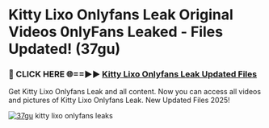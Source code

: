 # Kitty Lixo Onlyfans Leak Original Videos 0nlyFans Leaked - Files Updated! (37gu)

<h3>🔴 CLICK HERE 🌐==►► <a href="https://tinyurl.com/x26r9saj" rel="nofollow">Kitty Lixo Onlyfans Leak Updated Files</a></h3>

Get Kitty Lixo Onlyfans Leak and all content. Now you can access all videos and pictures of Kitty Lixo Onlyfans Leak. New Updated Files 2025!

[![37gu](https://i.imgur.com/LkgZPqh.gif)](https://tinyurl.com/x26r9saj)
kitty lixo onlyfans leaks